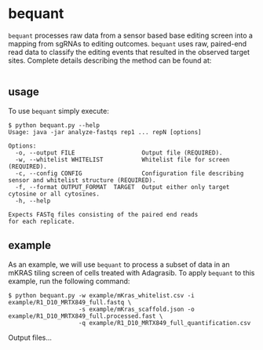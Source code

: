 # bequant

`bequant` processes raw data from a sensor based base editing
screen into a mapping from sgRNAs to editing outcomes. 
`bequant` uses raw, paired-end read data to classify the editing
events that resulted in the observed target sites. Complete details 
describing the method can be found at:
```
```

## usage

To use `bequant` simply execute:
```
$ python bequant.py --help
Usage: java -jar analyze-fastqs rep1 ... repN [options]

Options:
  -o, --output FILE                   Output file (REQUIRED).
  -w, --whitelist WHITELIST           Whitelist file for screen (REQUIRED).
  -c, --config CONFIG                 Configuration file describing sensor and whitelist structure (REQUIRED).
  -f, --format OUTPUT_FORMAT  TARGET  Output either only target cytosine or all cytosines.
  -h, --help

Expects FASTq files consisting of the paired end reads
for each replicate.
```

## example

As an example, we will use `bequant` to process a subset of data
in an mKRAS tiling screen of cells treated with Adagrasib. To apply
`bequant` to this example, run the following command:

```
$ python bequant.py -w example/mKras_whitelist.csv -i example/R1_D10_MRTX849_full.fastq \
                    -s example/mKras_scaffold.json -o example/R1_D10_MRTX849_full.processed.fast \
                    -q example/R1_D10_MRTX849_full_quantification.csv
```

Output files...
